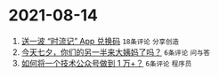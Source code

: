 # 2021-08-14

1. [送一波 “时流记” App 兑换码](https://www.v2ex.com/t/795711) `18条评论` `分享创造`
1. [今天七夕，你们的另一半来大姨妈了吗？](https://www.v2ex.com/t/795713) `6条评论` `问与答`
1. [如何将一个技术公众号做到 1 万+？](https://www.v2ex.com/t/795709) `6条评论` `程序员`
